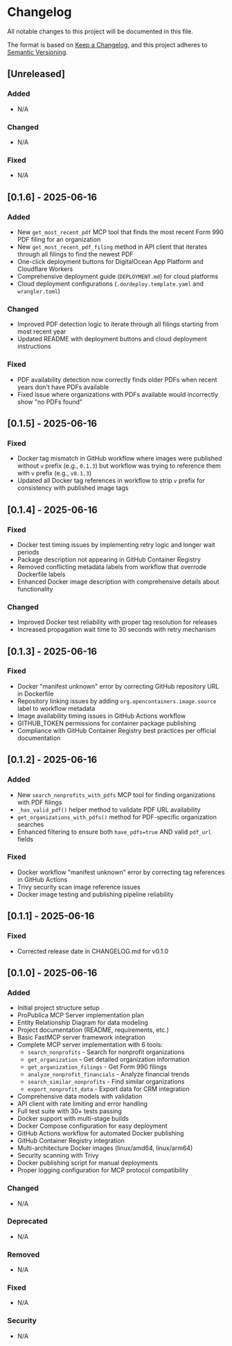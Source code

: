# Changelog

All notable changes to this project will be documented in this file.

The format is based on [Keep a Changelog](https://keepachangelog.com/en/1.0.0/),
and this project adheres to [Semantic Versioning](https://semver.org/spec/v2.0.0.html).

## [Unreleased]

### Added
- N/A

### Changed
- N/A

### Fixed
- N/A

## [0.1.6] - 2025-06-16

### Added
- New `get_most_recent_pdf` MCP tool that finds the most recent Form 990 PDF filing for an organization
- New `get_most_recent_pdf_filing` method in API client that iterates through all filings to find the newest PDF
- One-click deployment buttons for DigitalOcean App Platform and Cloudflare Workers
- Comprehensive deployment guide (`DEPLOYMENT.md`) for cloud platforms
- Cloud deployment configurations (`.do/deploy.template.yaml` and `wrangler.toml`)

### Changed
- Improved PDF detection logic to iterate through all filings starting from most recent year
- Updated README with deployment buttons and cloud deployment instructions

### Fixed
- PDF availability detection now correctly finds older PDFs when recent years don't have PDFs available
- Fixed issue where organizations with PDFs available would incorrectly show "no PDFs found"

## [0.1.5] - 2025-06-16

### Fixed
- Docker tag mismatch in GitHub workflow where images were published without `v` prefix (e.g., `0.1.3`) but workflow was trying to reference them with `v` prefix (e.g., `v0.1.3`)
- Updated all Docker tag references in workflow to strip `v` prefix for consistency with published image tags

## [0.1.4] - 2025-06-16

### Fixed
- Docker test timing issues by implementing retry logic and longer wait periods
- Package description not appearing in GitHub Container Registry
- Removed conflicting metadata labels from workflow that overrode Dockerfile labels
- Enhanced Docker image description with comprehensive details about functionality

### Changed
- Improved Docker test reliability with proper tag resolution for releases
- Increased propagation wait time to 30 seconds with retry mechanism

## [0.1.3] - 2025-06-16

### Fixed
- Docker "manifest unknown" error by correcting GitHub repository URL in Dockerfile
- Repository linking issues by adding `org.opencontainers.image.source` label to workflow metadata
- Image availability timing issues in GitHub Actions workflow
- GITHUB_TOKEN permissions for container package publishing
- Compliance with GitHub Container Registry best practices per official documentation

## [0.1.2] - 2025-06-16

### Added
- New `search_nonprofits_with_pdfs` MCP tool for finding organizations with PDF filings
- `_has_valid_pdf()` helper method to validate PDF URL availability
- `get_organizations_with_pdfs()` method for PDF-specific organization searches
- Enhanced filtering to ensure both `have_pdfs=true` AND valid `pdf_url` fields

### Fixed
- Docker workflow "manifest unknown" error by correcting tag references in GitHub Actions
- Trivy security scan image reference issues
- Docker image testing and publishing pipeline reliability

## [0.1.1] - 2025-06-16

### Fixed
- Corrected release date in CHANGELOG.md for v0.1.0

## [0.1.0] - 2025-06-16

### Added
- Initial project structure setup
- ProPublica MCP Server implementation plan
- Entity Relationship Diagram for data modeling
- Project documentation (README, requirements, etc.)
- Basic FastMCP server framework integration
- Complete MCP server implementation with 6 tools:
  - `search_nonprofits` - Search for nonprofit organizations
  - `get_organization` - Get detailed organization information
  - `get_organization_filings` - Get Form 990 filings
  - `analyze_nonprofit_financials` - Analyze financial trends
  - `search_similar_nonprofits` - Find similar organizations
  - `export_nonprofit_data` - Export data for CRM integration
- Comprehensive data models with validation
- API client with rate limiting and error handling
- Full test suite with 30+ tests passing
- Docker support with multi-stage builds
- Docker Compose configuration for easy deployment
- GitHub Actions workflow for automated Docker publishing
- GitHub Container Registry integration
- Multi-architecture Docker images (linux/amd64, linux/arm64)
- Security scanning with Trivy
- Docker publishing script for manual deployments
- Proper logging configuration for MCP protocol compatibility

### Changed
- N/A

### Deprecated
- N/A

### Removed
- N/A

### Fixed
- N/A

### Security
- N/A 
